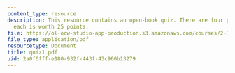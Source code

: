 ```yaml
---
content_type: resource
description: This resource contains an open-book quiz. There are four problems, and
  each is worth 25 points.
file: https://ol-ocw-studio-app-production.s3.amazonaws.com/courses/2-171-analysis-and-design-of-digital-control-systems-fall-2006/2a0f6fffe180932f443f43c960b13279_quiz1.pdf
file_type: application/pdf
resourcetype: Document
title: quiz1.pdf
uid: 2a0f6fff-e180-932f-443f-43c960b13279
---
```

